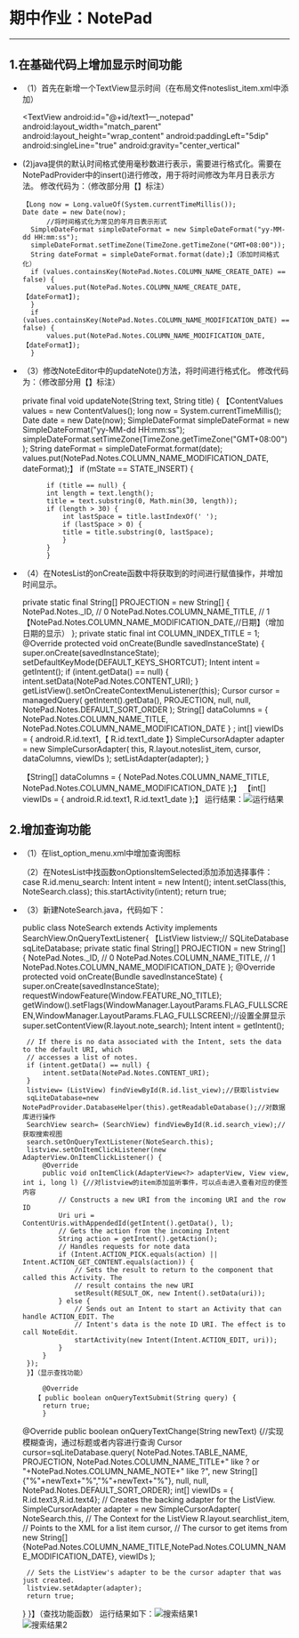 # 期中作业：NotePad
----------

## 1.在基础代码上增加显示时间功能
* （1）首先在新增一个TextView显示时间（在布局文件noteslist_item.xml中添加）

	<TextView
		android:id="@+id/text1—_notepad"
		android:layout_width="match_parent"
		android:layout_height="wrap_content"
		android:paddingLeft="5dip"
		android:singleLine="true"
	   android:gravity="center_vertical"

* (2)java提供的默认时间格式使用毫秒数进行表示，需要进行格式化。需要在NotePadProvider中的insert()进行修改，用于将时间修改为年月日表示方法。
  修改代码为：（修改部分用【】标注）
  
	  【Long now = Long.valueOf(System.currentTimeMillis());
	  Date date = new Date(now);
			//将时间格式化为常见的年月日表示形式
		SimpleDateFormat simpleDateFormat = new SimpleDateFormat("yy-MM-dd HH:mm:ss");
		simpleDateFormat.setTimeZone(TimeZone.getTimeZone("GMT+08:00"));
		String dateFormat = simpleDateFormat.format(date);】（添加时间格式化）
		if (values.containsKey(NotePad.Notes.COLUMN_NAME_CREATE_DATE) == false) {
		    values.put(NotePad.Notes.COLUMN_NAME_CREATE_DATE, 【dateFormat】);
		}
		if (values.containsKey(NotePad.Notes.COLUMN_NAME_MODIFICATION_DATE) == false) {
		    values.put(NotePad.Notes.COLUMN_NAME_MODIFICATION_DATE, 【dateFormat】);
		}
        

* （3）修改NoteEditor中的updateNote()方法，将时间进行格式化。
修改代码为：（修改部分用【】标注）

	 private final void updateNote(String text, String title) {
		【ContentValues values = new ContentValues();
		long now = System.currentTimeMillis();
		Date date = new Date(now);
		SimpleDateFormat simpleDateFormat = new SimpleDateFormat("yy-MM-dd HH:mm:ss");
		simpleDateFormat.setTimeZone(TimeZone.getTimeZone("GMT+08:00"));
		String dateFormat = simpleDateFormat.format(date);
		values.put(NotePad.Notes.COLUMN_NAME_MODIFICATION_DATE, dateFormat);】
		if (mState == STATE_INSERT) {

		    if (title == null) {
			int length = text.length();
			title = text.substring(0, Math.min(30, length));
			if (length > 30) {
			    int lastSpace = title.lastIndexOf(' ');
			    if (lastSpace > 0) {
				title = title.substring(0, lastSpace);
			    }
			}
		    }
 * （4）在NotesList的onCreate函数中将获取到的时间进行赋值操作，并增加时间显示。
 
	 private static final String[] PROJECTION = new String[] {
		    NotePad.Notes._ID, // 0
		    NotePad.Notes.COLUMN_NAME_TITLE, // 1
		    【NotePad.Notes.COLUMN_NAME_MODIFICATION_DATE,//日期】（增加日期的显示）
	    };
	    private static final int COLUMN_INDEX_TITLE = 1;
	    @Override
	    protected void onCreate(Bundle savedInstanceState) {
		super.onCreate(savedInstanceState);
		setDefaultKeyMode(DEFAULT_KEYS_SHORTCUT);
		Intent intent = getIntent();
		if (intent.getData() == null) {
		    intent.setData(NotePad.Notes.CONTENT_URI);
		}
		getListView().setOnCreateContextMenuListener(this);
		Cursor cursor = managedQuery(
		    getIntent().getData(),
		    PROJECTION,
		    null,
		    null,
		    NotePad.Notes.DEFAULT_SORT_ORDER
		);
		String[] dataColumns = { NotePad.Notes.COLUMN_NAME_TITLE, NotePad.Notes.COLUMN_NAME_MODIFICATION_DATE } ;
		int[] viewIDs = { android.R.id.text1,【 R.id.text1_date 】}
		SimpleCursorAdapter adapter
		    = new SimpleCursorAdapter(
			      this,
			      R.layout.noteslist_item,
			      cursor,
			      dataColumns,
			      viewIDs
		      );
		setListAdapter(adapter);
	    }

	【String[] dataColumns = { NotePad.Notes.COLUMN_NAME_TITLE, NotePad.Notes.COLUMN_NAME_MODIFICATION_DATE };】
	【int[] viewIDs = { android.R.id.text1, R.id.text1_date };】
运行结果：![运行结果](https://github.com/1234567Olive/Notepad/blob/master/1.JPG)

## 2.增加查询功能
* （1）在list_option_menu.xml中增加查询图标

	 <item
		android:id="@+id/menu_search"
		android:icon="@android:drawable/ic_search_category_default"
		android:showAsAction="always"
		android:title="search">
	    </item>

	 （2）在NotesList中找函数onOptionsItemSelected添加添加选择事件：
	 case R.id.menu_search:
			Intent intent = new Intent();
			intent.setClass(this, NoteSearch.class);
			this.startActivity(intent);
			return true;
 
 * （3）新建NoteSearch.java，代码如下：
 
	 public class NoteSearch extends Activity implements SearchView.OnQueryTextListener{
	   【ListView listview;//
	    SQLiteDatabase sqLiteDatabase;
	    private static final String[] PROJECTION = new String[] {
		    NotePad.Notes._ID, // 0
		    NotePad.Notes.COLUMN_NAME_TITLE, // 1
		    NotePad.Notes.COLUMN_NAME_MODIFICATION_DATE
	    };
	    @Override
	    protected void onCreate(Bundle savedInstanceState) {
		super.onCreate(savedInstanceState);
		requestWindowFeature(Window.FEATURE_NO_TITLE);
		getWindow().setFlags(WindowManager.LayoutParams.FLAG_FULLSCREEN,WindowManager.LayoutParams.FLAG_FULLSCREEN);//设置全屏显示
		super.setContentView(R.layout.note_search);
		Intent intent = getIntent();

        // If there is no data associated with the Intent, sets the data to the default URI, which
        // accesses a list of notes.
        if (intent.getData() == null) {
            intent.setData(NotePad.Notes.CONTENT_URI);
        }
        listview= (ListView) findViewById(R.id.list_view);//获取listview
        sqLiteDatabase=new NotePadProvider.DatabaseHelper(this).getReadableDatabase();//对数据库进行操作
        SearchView search= (SearchView) findViewById(R.id.search_view);//获取搜索视图
        search.setOnQueryTextListener(NoteSearch.this);
        listview.setOnItemClickListener(new AdapterView.OnItemClickListener() {
            @Override
            public void onItemClick(AdapterView<?> adapterView, View view, int i, long l) {//对listview的item添加监听事件，可以点击进入查看对应的便签内容
                // Constructs a new URI from the incoming URI and the row ID
                Uri uri = ContentUris.withAppendedId(getIntent().getData(), l);
                // Gets the action from the incoming Intent
                String action = getIntent().getAction();
                // Handles requests for note data
                if (Intent.ACTION_PICK.equals(action) || Intent.ACTION_GET_CONTENT.equals(action)) {
                    // Sets the result to return to the component that called this Activity. The
                    // result contains the new URI
                    setResult(RESULT_OK, new Intent().setData(uri));
                } else {
                    // Sends out an Intent to start an Activity that can handle ACTION_EDIT. The
                    // Intent's data is the note ID URI. The effect is to call NoteEdit.
                    startActivity(new Intent(Intent.ACTION_EDIT, uri));
                }
            }
        });
	    }】（显示查找功能）

		    @Override
		  【 public boolean onQueryTextSubmit(String query) {
			return true;
		    }

    @Override
    public boolean onQueryTextChange(String newText) {//实现模糊查询，通过标题或者内容进行查询
        Cursor cursor=sqLiteDatabase.query(
                NotePad.Notes.TABLE_NAME,
                PROJECTION,
                NotePad.Notes.COLUMN_NAME_TITLE+" like ? or "+NotePad.Notes.COLUMN_NAME_NOTE+" like ?",
                new String[]{"%"+newText+"%","%"+newText+"%"},
                null,
                null,
                NotePad.Notes.DEFAULT_SORT_ORDER);
        int[] viewIDs = { R.id.text3,R.id.text4};
        // Creates the backing adapter for the ListView.
        SimpleCursorAdapter adapter
                = new SimpleCursorAdapter(
                NoteSearch.this,                             // The Context for the ListView
                R.layout.searchlist_item,          // Points to the XML for a list item
                cursor,                           // The cursor to get items from
                new String[]{NotePad.Notes.COLUMN_NAME_TITLE,NotePad.Notes.COLUMN_NAME_MODIFICATION_DATE},
                viewIDs
        );

        // Sets the ListView's adapter to be the cursor adapter that was just created.
        listview.setAdapter(adapter);
        return true;
    }
	}】（查找功能函数）
运行结果如下：![搜索结果1](https://github.com/1234567Olive/Notepad/blob/master/2.png)  
	![搜索结果2](https://github.com/1234567Olive/Notepad/blob/master/3.jpg)
 
